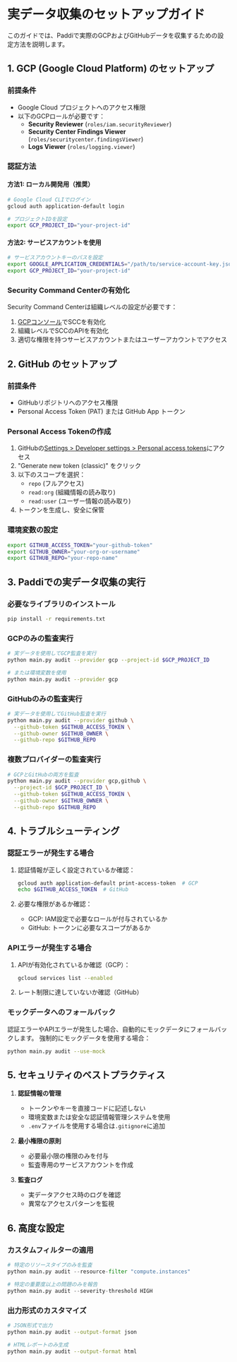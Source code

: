 # 実データ収集のセットアップガイド

このガイドでは、Paddiで実際のGCPおよびGitHubデータを収集するための設定方法を説明します。

## 1. GCP (Google Cloud Platform) のセットアップ

### 前提条件
- Google Cloud プロジェクトへのアクセス権限
- 以下のGCPロールが必要です：
  - **Security Reviewer** (`roles/iam.securityReviewer`)
  - **Security Center Findings Viewer** (`roles/securitycenter.findingsViewer`)
  - **Logs Viewer** (`roles/logging.viewer`)

### 認証方法

#### 方法1: ローカル開発用（推奨）
```bash
# Google Cloud CLIでログイン
gcloud auth application-default login

# プロジェクトIDを設定
export GCP_PROJECT_ID="your-project-id"
```

#### 方法2: サービスアカウントを使用
```bash
# サービスアカウントキーのパスを設定
export GOOGLE_APPLICATION_CREDENTIALS="/path/to/service-account-key.json"
export GCP_PROJECT_ID="your-project-id"
```

### Security Command Centerの有効化
Security Command Centerは組織レベルの設定が必要です：
1. [GCPコンソール](https://console.cloud.google.com/security/command-center)でSCCを有効化
2. 組織レベルでSCCのAPIを有効化
3. 適切な権限を持つサービスアカウントまたはユーザーアカウントでアクセス

## 2. GitHub のセットアップ

### 前提条件
- GitHubリポジトリへのアクセス権限
- Personal Access Token (PAT) または GitHub App トークン

### Personal Access Tokenの作成
1. GitHubの[Settings > Developer settings > Personal access tokens](https://github.com/settings/tokens)にアクセス
2. "Generate new token (classic)" をクリック
3. 以下のスコープを選択：
   - `repo` (フルアクセス)
   - `read:org` (組織情報の読み取り)
   - `read:user` (ユーザー情報の読み取り)
4. トークンを生成し、安全に保管

### 環境変数の設定
```bash
export GITHUB_ACCESS_TOKEN="your-github-token"
export GITHUB_OWNER="your-org-or-username"
export GITHUB_REPO="your-repo-name"
```

## 3. Paddiでの実データ収集の実行

### 必要なライブラリのインストール
```bash
pip install -r requirements.txt
```

### GCPのみの監査実行
```bash
# 実データを使用してGCP監査を実行
python main.py audit --provider gcp --project-id $GCP_PROJECT_ID

# または環境変数を使用
python main.py audit --provider gcp
```

### GitHubのみの監査実行
```bash
# 実データを使用してGitHub監査を実行
python main.py audit --provider github \
  --github-token $GITHUB_ACCESS_TOKEN \
  --github-owner $GITHUB_OWNER \
  --github-repo $GITHUB_REPO
```

### 複数プロバイダーの監査実行
```bash
# GCPとGitHubの両方を監査
python main.py audit --provider gcp,github \
  --project-id $GCP_PROJECT_ID \
  --github-token $GITHUB_ACCESS_TOKEN \
  --github-owner $GITHUB_OWNER \
  --github-repo $GITHUB_REPO
```

## 4. トラブルシューティング

### 認証エラーが発生する場合
1. 認証情報が正しく設定されているか確認：
   ```bash
   gcloud auth application-default print-access-token  # GCP
   echo $GITHUB_ACCESS_TOKEN  # GitHub
   ```

2. 必要な権限があるか確認：
   - GCP: IAM設定で必要なロールが付与されているか
   - GitHub: トークンに必要なスコープがあるか

### APIエラーが発生する場合
1. APIが有効化されているか確認（GCP）：
   ```bash
   gcloud services list --enabled
   ```

2. レート制限に達していないか確認（GitHub）

### モックデータへのフォールバック
認証エラーやAPIエラーが発生した場合、自動的にモックデータにフォールバックします。
強制的にモックデータを使用する場合：
```bash
python main.py audit --use-mock
```

## 5. セキュリティのベストプラクティス

1. **認証情報の管理**
   - トークンやキーを直接コードに記述しない
   - 環境変数または安全な認証情報管理システムを使用
   - `.env`ファイルを使用する場合は`.gitignore`に追加

2. **最小権限の原則**
   - 必要最小限の権限のみを付与
   - 監査専用のサービスアカウントを作成

3. **監査ログ**
   - 実データアクセス時のログを確認
   - 異常なアクセスパターンを監視

## 6. 高度な設定

### カスタムフィルターの適用
```python
# 特定のリソースタイプのみを監査
python main.py audit --resource-filter "compute.instances"

# 特定の重要度以上の問題のみを報告
python main.py audit --severity-threshold HIGH
```

### 出力形式のカスタマイズ
```bash
# JSON形式で出力
python main.py audit --output-format json

# HTMLレポートのみ生成
python main.py audit --output-format html
```